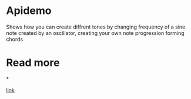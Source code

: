 # Apidemo
Shows how you can create diffrent tones by changing frequency of a sine note created by an oscillator,
creating your own note progression forming chords
# Read more
*<p> <a href="https://css-tricks.com/introduction-web-audio-api/">link</a> </p>
